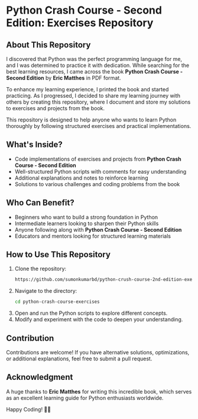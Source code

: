# Python Crash Course - Second Edition: Exercises Repository

## About This Repository
I discovered that Python was the perfect programming language for me, and I was determined to practice it with dedication. While searching for the best learning resources, I came across the book **Python Crash Course - Second Edition** by **Eric Matthes** in PDF format.

To enhance my learning experience, I printed the book and started practicing. As I progressed, I decided to share my learning journey with others by creating this repository, where I document and store my solutions to exercises and projects from the book.

This repository is designed to help anyone who wants to learn Python thoroughly by following structured exercises and practical implementations.

## What's Inside?
- Code implementations of exercises and projects from **Python Crash Course - Second Edition**
- Well-structured Python scripts with comments for easy understanding
- Additional explanations and notes to reinforce learning
- Solutions to various challenges and coding problems from the book

## Who Can Benefit?
- Beginners who want to build a strong foundation in Python
- Intermediate learners looking to sharpen their Python skills
- Anyone following along with **Python Crash Course - Second Edition**
- Educators and mentors looking for structured learning materials

## How to Use This Repository
1. Clone the repository:
   ```bash
   https://github.com/sumonkumarbd/python-crush-course-2nd-edition-exercises.git
   ```
2. Navigate to the directory:
   ```bash
   cd python-crash-course-exercises
   ```
3. Open and run the Python scripts to explore different concepts.
4. Modify and experiment with the code to deepen your understanding.

## Contribution
Contributions are welcome! If you have alternative solutions, optimizations, or additional explanations, feel free to submit a pull request.

## Acknowledgment
A huge thanks to **Eric Matthes** for writing this incredible book, which serves as an excellent learning guide for Python enthusiasts worldwide.

Happy Coding! 🚀🚀
